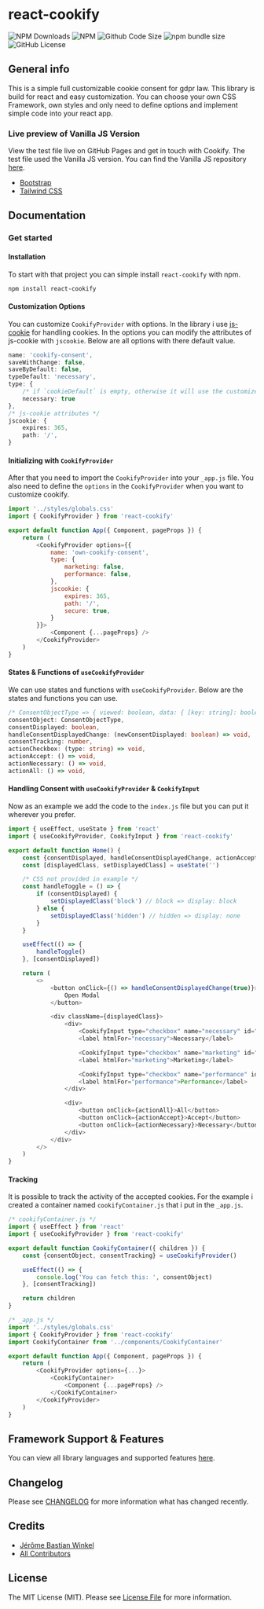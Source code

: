 # react-cookify

![NPM Downloads](https://img.shields.io/npm/dt/react-cookify)
![NPM](https://img.shields.io/npm/v/react-cookify)
![Github Code Size](https://img.shields.io/github/languages/code-size/jersyfi/react-cookify)
![npm bundle size](https://img.shields.io/bundlephobia/min/react-cookify)
![GitHub License](https://img.shields.io/github/license/jersyfi/react-cookify)

## General info
This is a simple full customizable cookie consent for gdpr law. This library is build for react and easy customization. You can choose your own CSS Framework, own styles and only need to define options and implement simple code into your react app.

### Live preview of Vanilla JS Version
View the test file live on GitHub Pages and get in touch with Cookify. The test file used the Vanilla JS version. You can find the Vanilla JS repository [here](https://github.com/jersyfi/cookify).
- [Bootstrap](https://jersyfi.github.io/cookify/test/preview/bootstrap.html)
- [Tailwind CSS](https://jersyfi.github.io/cookify/test/preview/tailwindcss.html)

## Documentation
### Get started
#### Installation
To start with that project you can simple install `react-cookify` with npm.

```bash
npm install react-cookify
```

#### Customization Options
You can customize `CookifyProvider` with options. In the library i use [js-cookie](https://github.com/js-cookie/js-cookie) for handling cookies. In the options you can modify the attributes of js-cookie with `jscookie`. Below are all options with there default value.

```typescript
name: 'cookify-consent',
saveWithChange: false,
saveByDefault: false,
typeDefault: 'necessary',
type: {
    /* if `cookieDefault` is empty, otherwise it will use the customized `typeDefault` */
    necessary: true
},
/* js-cookie attributes */
jscookie: {
    expires: 365,
    path: '/',
}
```

#### Initializing with `CookifyProvider`
After that you need to import the `CookifyProvider` into your `_app.js` file. You also need to define the `options` in the `CookifyProvider` when you want to customize cookify.

```javascript
import '../styles/globals.css'
import { CookifyProvider } from 'react-cookify'

export default function App({ Component, pageProps }) {
    return (
        <CookifyProvider options={{
            name: 'own-cookify-consent',
            type: {
                marketing: false,
                performance: false,
            },
            jscookie: {
                expires: 365,
                path: '/',
                secure: true,
            }
        }}>
            <Component {...pageProps} />
        </CookifyProvider>
    )
}
```

#### States & Functions of `useCookifyProvider`
We can use states and functions with `useCookifyProvider`. Below are the states and functions you can use.

```typescript
/* ConsentObjectType => { viewed: boolean, data: { [key: string]: boolean } } */
consentObject: ConsentObjectType,
consentDisplayed: boolean,
handleConsentDisplayedChange: (newConsentDisplayed: boolean) => void,
consentTracking: number,
actionCheckbox: (type: string) => void,
actionAccept: () => void,
actionNecessary: () => void,
actionAll: () => void,
```

#### Handling Consent with `useCookifyProvider` & `CookifyInput`
Now as an example we add the code to the `index.js` file but you can put it wherever you prefer.

```javascript
import { useEffect, useState } from 'react'
import { useCookifyProvider, CookifyInput } from 'react-cookify'

export default function Home() {
    const {consentDisplayed, handleConsentDisplayedChange, actionAccept, actionNecessary, actionAll} = useCookifyProvider()
    const [displayedClass, setDisplayedClass] = useState('')

    /* CSS not provided in example */
    const handleToggle = () => {
        if (consentDisplayed) {
            setDisplayedClass('block') // block => display: block
        } else {
            setDisplayedClass('hidden') // hidden => display: none
        }
    }

    useEffect(() => {
        handleToggle()
    }, [consentDisplayed])

    return (
        <>
            <button onClick={() => handleConsentDisplayedChange(true)}>
                Open Modal
            </button>

            <div className={displayedClass}>
                <div>
                    <CookifyInput type="checkbox" name="necessary" id="necessary" disabled />
                    <label htmlFor="necessary">Necessary</label>

                    <CookifyInput type="checkbox" name="marketing" id="marketing" />
                    <label htmlFor="marketing">Marketing</label>

                    <CookifyInput type="checkbox" name="performance" id="performance" />
                    <label htmlFor="performance">Performance</label>
                </div>

                <div>
                    <button onClick={actionAll}>All</button>
                    <button onClick={actionAccept}>Accept</button>
                    <button onClick={actionNecessary}>Necessary</button>
                </div>
            </div>
        </>
    )
}
```

#### Tracking
It is possible to track the activity of the accepted cookies. For the example i created a container named `cookifyContainer.js` that i put in the `_app.js`.

```javascript
/* cookifyContainer.js */
import { useEffect } from 'react'
import { useCookifyProvider } from 'react-cookify'

export default function CookifyContainer({ children }) {
    const {consentObject, consentTracking} = useCookifyProvider()

    useEffect(() => {
        console.log('You can fetch this: ', consentObject)
    }, [consentTracking])

    return children
}

/* _app.js */
import '../styles/globals.css'
import { CookifyProvider } from 'react-cookify'
import CookifyContainer from '../components/CookifyContainer'

export default function App({ Component, pageProps }) {
    return (
        <CookifyProvider options={...}>
            <CookifyContainer>
                <Component {...pageProps} />
            </CookifyContainer>
        </CookifyProvider>
    )
}
```

## Framework Support & Features
You can view all library languages and supported features [here](https://github.com/Jersyfi/cookify#framework-support--features).

## Changelog
Please see [CHANGELOG](CHANGELOG.md) for more information what has changed recently.

## Credits
- [Jérôme Bastian Winkel](https://github.com/jersyfi)
- [All Contributors](../../contributors)

## License
The MIT License (MIT). Please see [License File](LICENSE) for more information.
